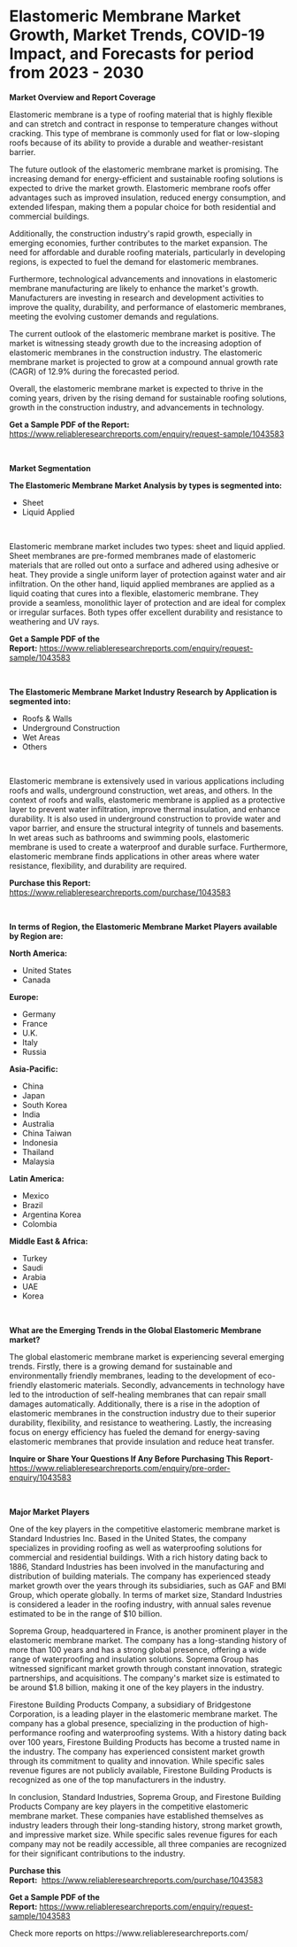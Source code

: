 <p><h1>Elastomeric Membrane Market Growth, Market Trends, COVID-19 Impact, and Forecasts for period from 2023 - 2030</h1></p><p><strong>Market Overview and Report Coverage</strong></p>
<p><p>Elastomeric membrane is a type of roofing material that is highly flexible and can stretch and contract in response to temperature changes without cracking. This type of membrane is commonly used for flat or low-sloping roofs because of its ability to provide a durable and weather-resistant barrier.</p><p>The future outlook of the elastomeric membrane market is promising. The increasing demand for energy-efficient and sustainable roofing solutions is expected to drive the market growth. Elastomeric membrane roofs offer advantages such as improved insulation, reduced energy consumption, and extended lifespan, making them a popular choice for both residential and commercial buildings.</p><p>Additionally, the construction industry's rapid growth, especially in emerging economies, further contributes to the market expansion. The need for affordable and durable roofing materials, particularly in developing regions, is expected to fuel the demand for elastomeric membranes.</p><p>Furthermore, technological advancements and innovations in elastomeric membrane manufacturing are likely to enhance the market's growth. Manufacturers are investing in research and development activities to improve the quality, durability, and performance of elastomeric membranes, meeting the evolving customer demands and regulations.</p><p>The current outlook of the elastomeric membrane market is positive. The market is witnessing steady growth due to the increasing adoption of elastomeric membranes in the construction industry. The elastomeric membrane market is projected to grow at a compound annual growth rate (CAGR) of 12.9% during the forecasted period.</p><p>Overall, the elastomeric membrane market is expected to thrive in the coming years, driven by the rising demand for sustainable roofing solutions, growth in the construction industry, and advancements in technology.</p></p>
<p><strong>Get a Sample PDF of the Report:</strong> <a href="https://www.reliableresearchreports.com/enquiry/request-sample/1043583">https://www.reliableresearchreports.com/enquiry/request-sample/1043583</a></p>
<p>&nbsp;</p>
<p><strong>Market Segmentation</strong></p>
<p><strong>The Elastomeric Membrane Market Analysis by types is segmented into:</strong></p>
<p><ul><li>Sheet</li><li>Liquid Applied</li></ul></p>
<p>&nbsp;</p>
<p><p>Elastomeric membrane market includes two types: sheet and liquid applied. Sheet membranes are pre-formed membranes made of elastomeric materials that are rolled out onto a surface and adhered using adhesive or heat. They provide a single uniform layer of protection against water and air infiltration. On the other hand, liquid applied membranes are applied as a liquid coating that cures into a flexible, elastomeric membrane. They provide a seamless, monolithic layer of protection and are ideal for complex or irregular surfaces. Both types offer excellent durability and resistance to weathering and UV rays.</p></p>
<p><strong>Get a Sample PDF of the Report:</strong>&nbsp;<a href="https://www.reliableresearchreports.com/enquiry/request-sample/1043583">https://www.reliableresearchreports.com/enquiry/request-sample/1043583</a></p>
<p>&nbsp;</p>
<p><strong>The Elastomeric Membrane Market Industry Research by Application is segmented into:</strong></p>
<p><ul><li>Roofs & Walls</li><li>Underground Construction</li><li>Wet Areas</li><li>Others</li></ul></p>
<p>&nbsp;</p>
<p><p>Elastomeric membrane is extensively used in various applications including roofs and walls, underground construction, wet areas, and others. In the context of roofs and walls, elastomeric membrane is applied as a protective layer to prevent water infiltration, improve thermal insulation, and enhance durability. It is also used in underground construction to provide water and vapor barrier, and ensure the structural integrity of tunnels and basements. In wet areas such as bathrooms and swimming pools, elastomeric membrane is used to create a waterproof and durable surface. Furthermore, elastomeric membrane finds applications in other areas where water resistance, flexibility, and durability are required.</p></p>
<p><strong>Purchase this Report:</strong>&nbsp; <a href="https://www.reliableresearchreports.com/purchase/1043583">https://www.reliableresearchreports.com/purchase/1043583</a></p>
<p>&nbsp;</p>
<p><strong>In terms of Region, the Elastomeric Membrane Market Players available by Region are:</strong></p>
<p>
    <p> <strong> North America: </strong>
        <ul>
            <li>United States</li>
            <li>Canada</li>
        </ul>
        </p> 
    <p> <strong> Europe: </strong>
        <ul>
            <li>Germany</li>
            <li>France</li>
            <li>U.K.</li>
            <li>Italy</li>
            <li>Russia</li>
        </ul>
        </p> 
    <p> <strong> Asia-Pacific: </strong>
        <ul>
            <li>China</li>
            <li>Japan</li>
            <li>South Korea</li>
            <li>India</li>
            <li>Australia</li>
            <li>China Taiwan</li>
            <li>Indonesia</li>
            <li>Thailand</li>
            <li>Malaysia</li>
        </ul>
        </p> 
    <p> <strong> Latin America: </strong>
        <ul>
            <li>Mexico</li>
            <li>Brazil</li>
            <li>Argentina Korea</li>
            <li>Colombia</li>
        </ul>
        </p> 
    <p> <strong> Middle East & Africa: </strong>
        <ul>
            <li>Turkey</li>
            <li>Saudi</li>
            <li>Arabia</li>
            <li>UAE</li>
            <li>Korea</li>
        </ul>
    </p>
    </p>
<p>&nbsp;</p>
<p><strong>What are the Emerging Trends in the Global Elastomeric Membrane market?</strong></p>
<p><p>The global elastomeric membrane market is experiencing several emerging trends. Firstly, there is a growing demand for sustainable and environmentally friendly membranes, leading to the development of eco-friendly elastomeric materials. Secondly, advancements in technology have led to the introduction of self-healing membranes that can repair small damages automatically. Additionally, there is a rise in the adoption of elastomeric membranes in the construction industry due to their superior durability, flexibility, and resistance to weathering. Lastly, the increasing focus on energy efficiency has fueled the demand for energy-saving elastomeric membranes that provide insulation and reduce heat transfer.</p></p>
<p><strong>Inquire or Share Your Questions If Any Before Purchasing This Report</strong>- <a href="https://www.reliableresearchreports.com/enquiry/pre-order-enquiry/1043583">https://www.reliableresearchreports.com/enquiry/pre-order-enquiry/1043583</a></p>
<p>&nbsp;</p>
<p><strong>Major Market Players</strong></p>
<p><p>One of the key players in the competitive elastomeric membrane market is Standard Industries Inc. Based in the United States, the company specializes in providing roofing as well as waterproofing solutions for commercial and residential buildings. With a rich history dating back to 1886, Standard Industries has been involved in the manufacturing and distribution of building materials. The company has experienced steady market growth over the years through its subsidiaries, such as GAF and BMI Group, which operate globally. In terms of market size, Standard Industries is considered a leader in the roofing industry, with annual sales revenue estimated to be in the range of $10 billion.</p><p>Soprema Group, headquartered in France, is another prominent player in the elastomeric membrane market. The company has a long-standing history of more than 100 years and has a strong global presence, offering a wide range of waterproofing and insulation solutions. Soprema Group has witnessed significant market growth through constant innovation, strategic partnerships, and acquisitions. The company's market size is estimated to be around $1.8 billion, making it one of the key players in the industry.</p><p>Firestone Building Products Company, a subsidiary of Bridgestone Corporation, is a leading player in the elastomeric membrane market. The company has a global presence, specializing in the production of high-performance roofing and waterproofing systems. With a history dating back over 100 years, Firestone Building Products has become a trusted name in the industry. The company has experienced consistent market growth through its commitment to quality and innovation. While specific sales revenue figures are not publicly available, Firestone Building Products is recognized as one of the top manufacturers in the industry.</p><p>In conclusion, Standard Industries, Soprema Group, and Firestone Building Products Company are key players in the competitive elastomeric membrane market. These companies have established themselves as industry leaders through their long-standing history, strong market growth, and impressive market size. While specific sales revenue figures for each company may not be readily accessible, all three companies are recognized for their significant contributions to the industry.</p></p>
<p><strong>Purchase this Report:</strong>&nbsp;&nbsp;<a href="https://www.reliableresearchreports.com/purchase/1043583">https://www.reliableresearchreports.com/purchase/1043583</a></p>
<p></p>
<p><strong>Get a Sample PDF of the Report:</strong>&nbsp;<a href="https://www.reliableresearchreports.com/enquiry/request-sample/1043583">https://www.reliableresearchreports.com/enquiry/request-sample/1043583</a></p>
<p>Check more reports on https://www.reliableresearchreports.com/</p>